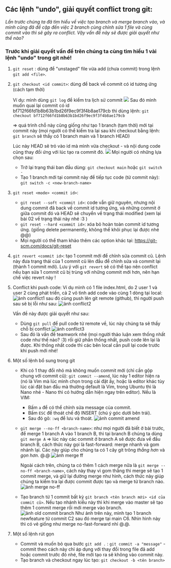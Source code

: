## Các lệnh "undo", giải quyết conflict trong git:

*Lần trước chúng ta đã tìm hiểu về việc tạo branch và merge branch vào, và mình cũng đã đề cập đến việc 2 branch cùng chỉnh sửa 1 file và cùng commit vào thì sẽ gây ra conflict. Vậy vấn đề này sẽ được giải quyết như thế nào?*

### Trước khi giải quyết vấn đề trên chúng ta cùng tìm hiểu 1 vài lệnh "undo" trong git nhé!
1. ```git reset``` : dùng để "unstaged" file vừa add (chưa commit) trong lệnh ```git add <file>```.
2. ```git checkout <id commit>```: dùng để back về commit có id tương ứng (cách tạm thời)
    
    Ví dụ:
    mình dùng ```git log``` để kiểm tra lịch sử commit
    ![](/lecture03/git-checkout-commit-1.png)
    Sau đó mình muốn quai lại commit có id bf712f66fd1b8b63b1bd26f9ec9f3f4b8ae179cb thì dùng lệnh:
    ```git checkout bf712f66fd1b8b63b1bd26f9ec9f3f4b8ae179cb```
    
    => quá trình chỗ này cũng giống như tạo 1 branch (tạm thời) mới tại commit này (mọi người có thể kiểm tra lại sau khi checkout bằng lệnh: ```git branch``` sẽ thấy có 1 branch main và 1 branch HEAD)
    
    Lúc này HEAD sẽ trỏ vào id mà mình vừa checkout - và nội dung code cũng thay đổi ứng với lúc tạo ra commit đó.
    ![](/lecture03/git-checkout-commit-2.png)
    Mọi người có những lựa chọn sau:

      - Trở lại trạng thái ban đầu dùng: ```git checkout main``` hoặc ```git switch -```
      - Tạo 1 branch mới tại commit này để tiếp tục code (từ commit này): ```git switch -c <new-branch-name>```
3. ```git reset <mode> <commit id>```: 
    + ```git reset --soft <commit id>```: code vẫn giữ nguyên, nhưng nội dung commit đã back về commit id tương ứng, và những commit ở giữa commit đó và HEAD sẽ chuyển về trạng thái modified (xem lại bài 02 về trạng thái này nhé :3 )
    + ```git reset --hard <commit id>```: xóa bỏ hoàn toàn commit id tương ứng. (giống delete permanently, không thể khôi phục lại được nhé @@)
    + Mọi người có thể tham khảo thêm các option khác tại: https://git-scm.com/docs/git-reset
4. ```git revert <commit id>```: tạo 1 commit mới để chỉnh sửa commit cũ. Lệnh này đưa trạng thái của 1 commit cũ lên đầu để chỉnh sửa và commit lại (thành 1 commit mới). Lưu ý với ```git revert``` sẽ có thể tạo nên conflict nếu bạn sửa 1 commit cũ bị trùng với những commit mới hơn, nên hạn chế việc revert này !
5. Conflict khi push code:
    Ví dụ mình có 1 file index.html, do 2 user 1 và user 2 cùng phát triển, cả 2 vô tình add code vào cùng 1 dòng tại local:
    ![ảnh conflict1](/lecture03/conflict-1.png)
    sau đó cùng push lên git remote (github), thì người push sau sẽ bị lỗi như sau:
    ![ảnh conflict2](/lecture03/conflict-2.png)

    Vấn đề này được giải quyết như sau:
    + Dùng ```git pull``` để pull code từ remote về, lúc này chúng ta sẽ thấy chỗ bị conflict
    ![ảnh conflict3](/lecture03/conflict-3.png)
    + Sau đó là vấn đề teamwork nhé (mọi người thảo luận xem thống nhất code như thế nào? :3) rồi giữ phần thống nhất, push code lên lại là được. Khi thống nhất code thì các bên local cần pull lại code trước khi push mới nhé!

6. Một số lệnh bổ sung trong git
   
   + Khi có 1 thay đổi nhỏ mà không muốn commit mới (chỉ cần gộp chung với commit cũ): ```git commit --amend```, lúc này 1 editor hiện ra (nó là Vim mà lúc mình chọn trong cài đặt ấy, hoặc là editor khác tùy lúc cài đặt ban đầu mà thường default là Vim, trong Ubuntu thì là Nano nhé - Nano thì có hướng dẫn hiện ngay trên editor). Nếu là VIM:
     + Bấm ```a``` để có thể chỉnh sửa message của commit.
     + Bấm ```ESC``` để thoát chế độ INSERT (chú ý góc dưới bên trái).
     + Sau đó gõ: ```:wq``` để lưu và thoát.
   ![ảnh commit amend](/lecture03/commit-amend.png)
   + ```git merge --no-ff <branch-name>```: như mọi người đã biết ở bài trước, để merge 1 branch A vào 1 branch B, thì tại branch B chúng ta dùng ```git merge A``` => lúc này các commit ở branch A sẽ được đưa về đầu branch B, cách thức này gọi là fast-forward: merge nhanh và gom nhánh lại. Các này giúp cho chúng ta có 1 cây git trông *thẳng hơn* và *gọn hơn*. @.@
   ![ảnh merge ff](/lecture03/merge-ff.png)
   
        Ngoài cách trên, chúng ta có thêm 1 cách merge nữa là ```git merge --no-ff <branch-name>```, cách này thay vì gom thẳng thì merge sẽ tạo 1 commit merge, và giữ lại đường merge như hình, cách thức này giúp chúng ta kiểm tra lại được commit được tạo và merge từ branch nào.
   ![ảnh merge no-ff](/lecture03/merge-noff.png)


   + Tạo branch từ 1 commit bất kỳ ```git branch <tên branch mới> <id của commit cũ>```. Nếu tạo nhánh kiểu này thì khi merge vào master sẽ tạo thêm 1 commit merge rồi mới merge vào branch.
   ![ảnh old commit branch](/lecture03/cricle-branch-merge.png)
   Như ảnh trên này, mình tạo 1 branch newfeature từ commit C2 sau đó merge tại main C6. Nhìn hình này thì có vẻ giống như merge no-fast-forward nhỉ @.@.
7. Một số lệnh rút gọn
   + Commit và muốn bỏ qua bước ```git add .``` : ```git commit -a "message"``` - commit theo cách này chỉ áp dụng với thay đổi trong file đã add hoặc commit trước đó nhé, file mới tạo ra sẽ không vào commit này.
   + Tạo branch và checkout ngay lúc tạo: ```git checkout -b <tên branch>```
   
